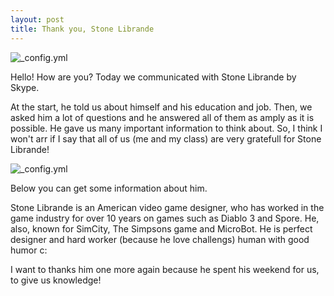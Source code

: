 ```yaml
---
layout: post
title: Thank you, Stone Librande
---
```

![_config.yml](https://i.ytimg.com/vi/jRF39WiTNl0/maxresdefault.jpg)

Hello! How are you? Today we communicated with Stone Librande by Skype.

At the start, he told us about himself and his education and job. Then, we asked him a lot of questions and he answered all of them as amply as it is possible. He gave us many important information to think about. So, I think I won't arr if I say that all of us (me and my class) are very gratefull for Stone Librande!

![_config.yml](https://www.rockpapershotgun.com/images/2012/03/Stone-Librande.png)

Below you can get some information about him.

Stone Librande is an American video game designer, who has worked in the game industry for over 10 years on games such as Diablo 3 and Spore. He, also, known for SimCity, The Simpsons game and MicroBot. He is perfect designer and hard worker (because he love challengs) human with good humor c:

I want to thanks him one more again because he spent his weekend for us, to give us knowledge! 
